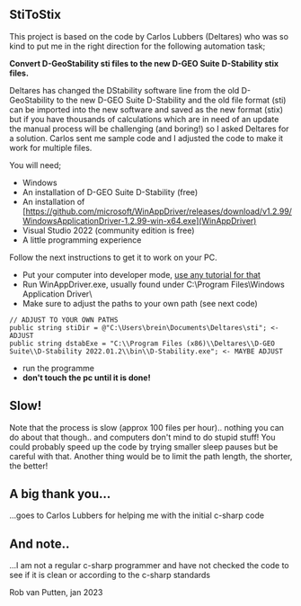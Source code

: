 ## StiToStix

This project is based on the code by Carlos Lubbers (Deltares) who was so kind to put me in the right direction for the following automation task;

**Convert D-GeoStability sti files to the new D-GEO Suite D-Stability stix files.**

Deltares has changed the DStability software line from the old D-GeoStability to the new D-GEO Suite D-Stability and the old file format (sti) can be imported 
into the new software and saved as the new format (stix) but if you have thousands of calculations which are in need of an update the manual process will be challenging (and boring!) so I asked Deltares for a solution. Carlos sent me sample code and I adjusted the code to make it work for multiple files. 

You will need;

* Windows
* An installation of D-GEO Suite D-Stability (free)
* An installation of [https://github.com/microsoft/WinAppDriver/releases/download/v1.2.99/WindowsApplicationDriver-1.2.99-win-x64.exe](WinAppDriver)
* Visual Studio 2022 (community edition is free)
* A little programming experience

Follow the next instructions to get it to work on your PC.

* Put your computer into developer mode, [use any tutorial for that](https://www.republicworld.com/technology-news/apps/how-to-enable-or-disable-developer-mode-in-windows-10-know-details.html)
* Run WinAppDriver.exe, usually found under C:\Program Files\Windows Application Driver\
* Make sure to adjust the paths to your own path (see next code)

```
// ADJUST TO YOUR OWN PATHS
public string stiDir = @"C:\Users\brein\Documents\Deltares\sti"; <- ADJUST
public string dstabExe = "C:\\Program Files (x86)\\Deltares\\D-GEO Suite\\D-Stability 2022.01.2\\bin\\D-Stability.exe"; <- MAYBE ADJUST
```

* run the programme
* **don't touch the pc until it is done!**

## Slow!

Note that the process is slow (approx 100 files per hour).. nothing you can do about that though.. and computers don't mind to do stupid stuff!
You could probably speed up the code by trying smaller sleep pauses but be careful with that. Another thing would be to limit the path length, the shorter,
the better!

## A big thank you...

...goes to Carlos Lubbers for helping me with the initial c-sharp code 

## And note..

...I am not a regular c-sharp programmer and have not checked the code to see if it is clean or according to the c-sharp standards

Rob van Putten, jan 2023


